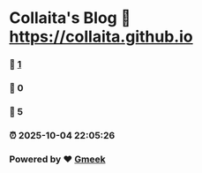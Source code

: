 # Collaita's Blog :link: https://collaita.github.io 
### :page_facing_up: [1](https://collaita.github.io/tag.html) 
### :speech_balloon: 0 
### :hibiscus: 5 
### :alarm_clock: 2025-10-04 22:05:26 
### Powered by :heart: [Gmeek](https://github.com/Meekdai/Gmeek)
